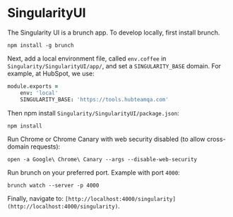# SingularityUI

The Singularity UI is a brunch app. To develop locally, first install brunch.

```shell
npm install -g brunch
```

Next, add a local environment file, called `env.coffee` in `Singularity/SingularityUI/app/`, and set a `SINGULARITY_BASE` domain. For example, at HubSpot, we use:

```coffeescript
module.exports =
    env: 'local'
    SINGULARITY_BASE: 'https://tools.hubteamqa.com'
```

Then npm install `Singularity/SingularityUI/package.json`:

```shell
npm install
```

Run Chrome or Chrome Canary with web security disabled (to allow cross-domain requests):

```shell
open -a Google\ Chrome\ Canary --args --disable-web-security
```

Run brunch on your preferred port. Example with port `4000`:

```shell
brunch watch --server -p 4000
```

Finally, navigate to: `[http://localhost:4000/singularity](http://localhost:4000/singularity)`.